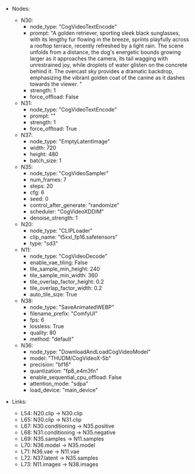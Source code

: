 - Nodes:
    - N30:
        - node_type: "CogVideoTextEncode"
        - prompt: "A golden retriever, sporting sleek black sunglasses, with its lengthy fur flowing in the breeze, sprints playfully across a rooftop terrace, recently refreshed by a light rain. The scene unfolds from a distance, the dog's energetic bounds growing larger as it approaches the camera, its tail wagging with unrestrained joy, while droplets of water glisten on the concrete behind it. The overcast sky provides a dramatic backdrop, emphasizing the vibrant golden coat of the canine as it dashes towards the viewer.  "
        - strength: 1
        - force_offload: False
    - N31:
        - node_type: "CogVideoTextEncode"
        - prompt: ""
        - strength: 1
        - force_offload: True
    - N37:
        - node_type: "EmptyLatentImage"
        - width: 720
        - height: 480
        - batch_size: 1
    - N35:
        - node_type: "CogVideoSampler"
        - num_frames: 7
        - steps: 20
        - cfg: 6
        - seed: 0
        - control_after_generate: "randomize"
        - scheduler: "CogVideoXDDIM"
        - denoise_strength: 1
    - N20:
        - node_type: "CLIPLoader"
        - clip_name: "t5xxl_fp16.safetensors"
        - type: "sd3"
    - N11:
        - node_type: "CogVideoDecode"
        - enable_vae_tiling: False
        - tile_sample_min_height: 240
        - tile_sample_min_width: 360
        - tile_overlap_factor_height: 0.2
        - tile_overlap_factor_width: 0.2
        - auto_tile_size: True
    - N38:
        - node_type: "SaveAnimatedWEBP"
        - filename_prefix: "ComfyUI"
        - fps: 6
        - lossless: True
        - quality: 80
        - method: "default"
    - N36:
        - node_type: "DownloadAndLoadCogVideoModel"
        - model: "THUDM/CogVideoX-5b"
        - precision: "bf16"
        - quantization: "fp8_e4m3fn"
        - enable_sequential_cpu_offload: False
        - attention_mode: "sdpa"
        - load_device: "main_device"

- Links:
    - L54: N20.clip -> N30.clip
    - L65: N30.clip -> N31.clip
    - L67: N30.conditioning -> N35.positive
    - L68: N31.conditioning -> N35.negative
    - L69: N35.samples -> N11.samples
    - L70: N36.model -> N35.model
    - L71: N36.vae -> N11.vae
    - L72: N37.latent -> N35.samples
    - L73: N11.images -> N38.images
